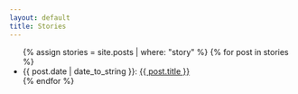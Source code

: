 ```yaml
---
layout: default
title: Stories
---
```


<ul class="posts">
  {% assign stories = site.posts | where: "story" %}
  {% for post in stories %}
  <li><span>{{ post.date | date_to_string }}</span>: <a href="{{ post.url }}" title="{{ post.title }}">{{ post.title }}</a></li>
  {% endfor %}
</ul>
